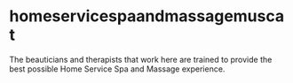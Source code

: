 # homeservicespaandmassagemuscat
The beauticians and therapists that work here are trained to provide the best possible Home Service Spa and Massage experience.
